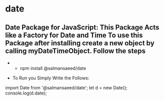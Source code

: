 # date
## Date Package for JavaScript: This Package Acts like a Factory for Date and Time To use this Package after installing create a new object by calling myDateTimeObject. Follow the steps

* * npm install @salmansaeed/date 

* To Run you Simply Write the Follows: 


import Date from '@salmansaeed/date';
let d = new Date();
console.log(d.date); 

